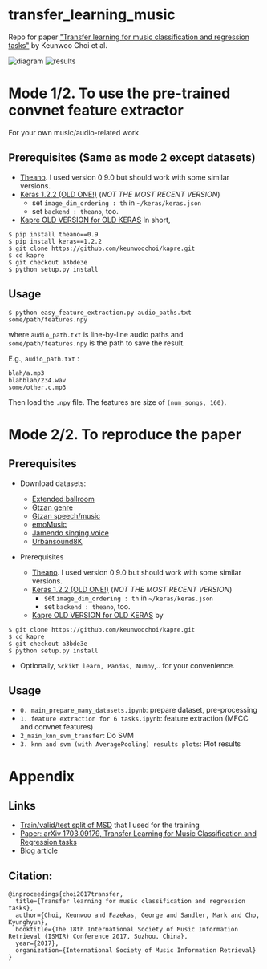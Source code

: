 # transfer_learning_music

Repo for paper ["Transfer learning for music classification and regression tasks"](https://arxiv.org/abs/1703.09179) by Keunwoo Choi et al.

![diagram](https://github.com/keunwoochoi/transfer_learning_music/blob/master/diagram.png "diagram")
![results](https://github.com/keunwoochoi/transfer_learning_music/blob/master/results.png "results")

# Mode 1/2. To use the pre-trained convnet feature extractor

For your own music/audio-related work.

## Prerequisites (Same as mode 2 except datasets)
  - [Theano](http://deeplearning.net/software/theano/index.html). I used version 0.9.0 but should work with some similar versions.
  - [Keras 1.2.2 (OLD ONE!)](https://github.com/fchollet/keras/tree/1.2.2/keras) (*NOT THE MOST RECENT VERSION*)
    - set `image_dim_ordering : th` in `~/keras/keras.json`
    - set `backend : theano`, too.
  - [Kapre OLD VERSION for OLD KERAS](https://github.com/keunwoochoi/kapre/tree/a3bde3e38f62fc5458231198ea2528b752fbb373) In short,
  
```
$ pip install theano==0.9
$ pip install keras==1.2.2
$ git clone https://github.com/keunwoochoi/kapre.git
$ cd kapre
$ git checkout a3bde3e
$ python setup.py install
```

## Usage
```
$ python easy_feature_extraction.py audio_paths.txt some/path/features.npy
```
where `audio_path.txt` is line-by-line audio paths and `some/path/features.npy` is the path to save the result.

E.g., `audio_path.txt` : 
```
blah/a.mp3
blahblah/234.wav
some/other.c.mp3
```

Then load the `.npy` file. The features are size of `(num_songs, 160)`.


# Mode 2/2. To reproduce the paper
## Prerequisites

* Download datasets:
  - [Extended ballroom](http://anasynth.ircam.fr/home/media/ExtendedBallroom/)
  - [Gtzan genre](http://marsyasweb.appspot.com/download/data_sets/)
  - [Gtzan speech/music](http://marsyasweb.appspot.com/download/data_sets/)
  - [emoMusic](http://cvml.unige.ch/databases/emoMusic/)
  - [Jamendo singing voice](http://www.mathieuramona.com/wp/data/jamendo/)
  - [Urbansound8K](https://serv.cusp.nyu.edu/projects/urbansounddataset/urbansound8k.html)

* Prerequisites
  - [Theano](http://deeplearning.net/software/theano/index.html). I used version 0.9.0 but should work with some similar versions.
  - [Keras 1.2.2 (OLD ONE!)](https://github.com/fchollet/keras/tree/1.2.2/keras) (*NOT THE MOST RECENT VERSION*)
    - set `image_dim_ordering : th` in `~/keras/keras.json`
    - set `backend : theano`, too.
  - [Kapre OLD VERSION for OLD KERAS](https://github.com/keunwoochoi/kapre/tree/a3bde3e38f62fc5458231198ea2528b752fbb373) by

```
$ git clone https://github.com/keunwoochoi/kapre.git
$ cd kapre
$ git checkout a3bde3e
$ python setup.py install
```
  - Optionally, `Sckikt learn, Pandas, Numpy`,.. for your convenience.

## Usage

* `0. main_prepare_many_datasets.ipynb`: prepare dataset, pre-processing
* `1. feature extraction for 6 tasks.ipynb`: feature extraction (MFCC and convnet features)
* `2_main_knn_svm_transfer`: Do SVM
* `3. knn and svm (with AveragePooling) results plots`: Plot results

# Appendix
## Links
 - [Train/valid/test split of MSD](https://github.com/keunwoochoi/MSD_split_for_tagging/blob/master/README.md) that I used for the training
 - [Paper: arXiv 1703.09179, Transfer Learning for Music Classification and Regression tasks](https://arxiv.org/abs/1703.09179)
 - [Blog article](https://keunwoochoi.wordpress.com/2017/03/28/paper-is-out-transfer-learning-for-music-classification-and-regression-tasks-and-behind-the-scene-negative-results-etc/) 

## Citation:
```
@inproceedings{choi2017transfer,
  title={Transfer learning for music classification and regression tasks},
  author={Choi, Keunwoo and Fazekas, George and Sandler, Mark and Cho, Kyunghyun},
  booktitle={The 18th International Society of Music Information Retrieval (ISMIR) Conference 2017, Suzhou, China},
  year={2017},
  organization={International Society of Music Information Retrieval}
}
```
  
